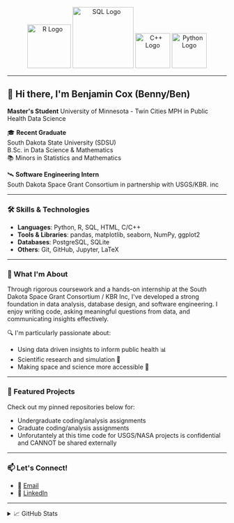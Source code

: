 <p align="center">
  <img src="https://upload.wikimedia.org/wikipedia/commons/thumb/1/1b/R_logo.svg/2560px-R_logo.svg.png" width="100" alt="R Logo">
  <img src="https://www.lagosdataschool.com/wp-content/uploads/2023/02/Sql-training-at-ikeja-lagos-data-school.png" width="140" alt="SQL Logo">
  <img src="https://upload.wikimedia.org/wikipedia/commons/thumb/1/18/ISO_C%2B%2B_Logo.svg/911px-ISO_C%2B%2B_Logo.svg.png" width="80" alt="C++ Logo">
  <img src="https://images.icon-icons.com/2699/PNG/512/python_logo_icon_168886.png" width="80" alt="Python Logo">
</p>

---

## 👋 Hi there, I'm **Benjamin Cox** (Benny/Ben)

**Master's Student**
University of Minnesota - Twin Cities
MPH in Public Health Data Science

🎓 **Recent Graduate**  
South Dakota State University (SDSU)  
B.Sc. in Data Science & Mathematics  
📚 Minors in Statistics and Mathematics

🛰️ **Software Engineering Intern**  
South Dakota Space Grant Consortium in partnership with USGS/KBR. inc

---

### 🛠️ Skills & Technologies

- **Languages**: Python, R, SQL, HTML, C/C++
- **Tools & Libraries**: pandas, matplotlib, seaborn, NumPy, ggplot2
- **Databases**: PostgreSQL, SQLite
- **Others**: Git, GitHub, Jupyter, LaTeX

---

### 🧠 What I'm About

Through rigorous coursework and a hands-on internship at the South Dakota Space Grant Consortium / KBR Inc, I've developed a strong foundation in data analysis, database design, and software engineering. I enjoy writing code, asking meaningful questions from data, and communicating insights effectively.

🔍 I'm particularly passionate about:
- Using data driven insights to inform public health 📊  
- Scientific research and simulation 🧪  
- Making space and science more accessible 🚀

---

### 📌 Featured Projects

Check out my pinned repositories below for:
- Undergraduate coding/analysis assignments
- Graduate coding/analysis assignments 
- Unforutantely at this time code for USGS/NASA projects is confidential and CANNOT be shared externally

---

### 📫 Let's Connect!

- 📧 [Email](btn.cox@gmail.com)
- 💼 [LinkedIn](https://www.linkedin.com/in/btcox)

---

<details>
  <summary>📈 GitHub Stats</summary>
  <p align="center">
    <img src="https://github-readme-stats.vercel.app/api?username=YOUR-GITHUB-USERNAME&show_icons=true&theme=default" width="48%">
    <img src="https://github-readme-stats.vercel.app/api/top-langs/?username=YOUR-GITHUB-USERNAME&layout=compact" width="40%">
  </p>
</details>
